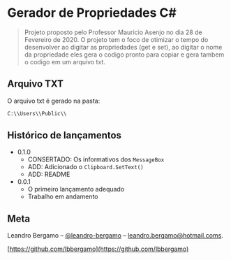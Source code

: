 # Gerador de Propriedades C#
> Projeto proposto pelo Professor Mauricio Asenjo no dia 28 de Fevereiro de 2020. 
O projeto tem o foco de otimizar o tempo do desenvolver ao digitar as propriedades (get e set), ao digitar o nome da propriedade eles gera o codigo pronto para copiar e gera tambem o codigo em um arquivo txt.

## Arquivo TXT

O arquivo txt é gerado na pasta:
```sh
C:\\Users\\Public\\
```


## Histórico de lançamentos

* 0.1.0
    * CONSERTADO: Os informativos dos `MessageBox` 
    * ADD: Adicionado o `Clipboard.SetText()`
    * ADD: README
* 0.0.1
    * O primeiro lançamento adequado
    * Trabalho em andamento

## Meta

Leandro Bergamo – [@leandro-bergamo](https://www.linkedin.com/in/...) – leandro.bergamo@hotmail.coms.

[https://github.com/lbbergamo](https://github.com/lbbergamo)

